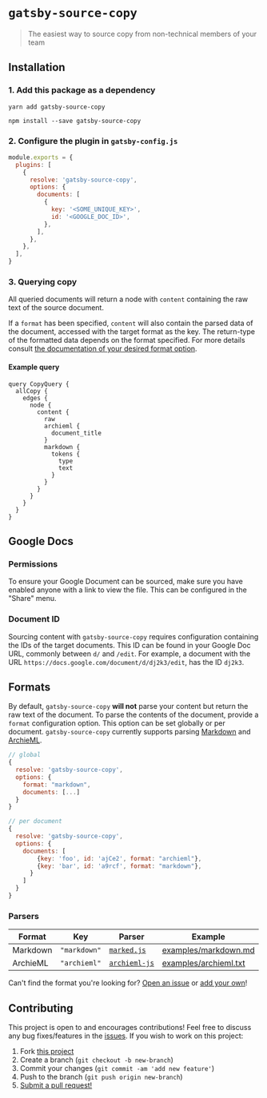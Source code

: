 # `gatsby-source-copy`

> The easiest way to source copy from non-technical members of your team

## Installation

### 1. Add this package as a dependency

`yarn add gatsby-source-copy`

`npm install --save gatsby-source-copy`

### 2. Configure the plugin in `gatsby-config.js`

```javascript
module.exports = {
  plugins: [
    {
      resolve: 'gatsby-source-copy',
      options: {
        documents: [
          {
            key: '<SOME_UNIQUE_KEY>',
            id: '<GOOGLE_DOC_ID>',
          },
        ],
      },
    },
  ],
}
```

### 3. Querying copy

All queried documents will return a node with `content` containing the raw text
of the source document.

If a `format` has been specified, `content` will also contain the parsed data of
the document, accessed with the target format as the key. The return-type of the
formatted data depends on the format specified. For more details consult [the
documentation of your desired format option](#formats).

#### Example query

```
query CopyQuery {
  allCopy {
    edges {
      node {
        content {
          raw
          archieml {
            document_title
          }
          markdown {
            tokens {
              type
              text
            }
          }
        }
      }
    }
  }
}
```

## Google Docs

### Permissions

To ensure your Google Document can be sourced, make sure you have enabled anyone
with a link to view the file. This can be configured in the "Share" menu.

### Document ID

Sourcing content with `gatsby-source-copy` requires configuration containing the
IDs of the target documents. This ID can be found in your Google Doc URL, commonly
between `d/` and `/edit`. For example, a document with the URL
`https://docs.google.com/document/d/dj2k3/edit`, has the ID `dj2k3`.

## Formats

By default, `gatsby-source-copy` **will not** parse your content but return the
raw text of the document. To parse the contents of the document, provide a
`format` configuration option. This option can be set globally or per document.
`gatsby-source-copy` currently supports parsing [Markdown](https://www.markdownguide.org/)
and [ArchieML](http://archieml.org/).

```javascript
// global
{
  resolve: 'gatsby-source-copy',
  options: {
    format: "markdown",
    documents: [...]
  }
}

// per document
{
  resolve: 'gatsby-source-copy',
  options: {
    documents: [
        {key: 'foo', id: 'ajCe2', format: "archieml"},
        {key: 'bar', id: 'a9rcf', format: "markdown"},
      }
    ]
  }
}
```

### Parsers

| Format   | Key          | Parser                                                    | Example                                                                                                  |
| -------- | ------------ | --------------------------------------------------------- | -------------------------------------------------------------------------------------------------------- |
| Markdown | `"markdown"` | [`marked.js`](https://marked.js.org/#/USING_PRO.md#lexer) | [examples/markdown.md](https://github.com/shwilliam/gatsby-source-copy/blob/main/examples/markdown.md)   |
| ArchieML | `"archieml"` | [`archieml-js`](https://github.com/newsdev/archieml-js)   | [examples/archieml.txt](https://github.com/shwilliam/gatsby-source-copy/blob/main/examples/archieml.txt) |

Can't find the format you're looking for? [Open an issue](https://github.com/shwilliam/gatsby-source-copy/issues)
or [add your own](#contributing)!

## Contributing

This project is open to and encourages contributions! Feel free to discuss any
bug fixes/features in the [issues](https://github.com/shwilliam/gatsby-source-copy/issues).
If you wish to work on this project:

1. Fork [this project](https://github.com/shwilliam/gatsby-source-copy)
2. Create a branch (`git checkout -b new-branch`)
3. Commit your changes (`git commit -am 'add new feature'`)
4. Push to the branch (`git push origin new-branch`)
5. [Submit a pull request!](https://github.com/shwilliam/gatsby-source-copy/pull/new/master)
